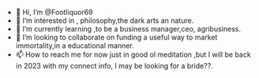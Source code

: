 - 👋 Hi, I’m @Footliquor69
- 👀 I’m interested in , philosophy,the dark arts an nature.
- 🌱 I’m currently learning ,to be a business manager,ceo, agribusiness.
- 💞️ I’m looking to collaborate on funding a useful way to market immortality,in a educational manner.
- 📫 How to reach me for now just in good ol meditation ,but I will be back in 2023 with my connect info, I may be looking for a bride??.

<!---
Footliquor69/Footliquor69 is a ✨ special ✨ repository because its `README.md` (this file) appears on your GitHub profile.
You can click the Preview link to take a look at your changes.
--->
